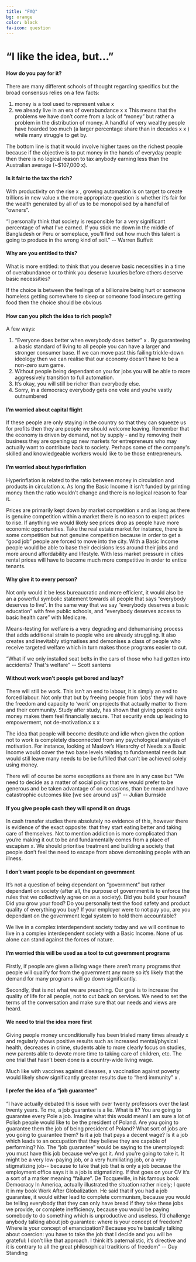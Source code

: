 ```yaml
---
title: "FAQ"
bg: orange
color: black
fa-icon: question
---
```


# “I like the idea, but…”

#### How do you pay for it?

There are many different schools of thought regarding specifics but the broad consensus relies on  a few facts:
1) money is a tool used to represent value x
2) we already live in an era of overabundance x x 
This means that the problems we have don’t come from a lack of “money” but rather a problem in the distribution of money. A handful of very wealthy people have hoarded too much (a larger percentage share than in decades x x ) while many struggle to get by. 

The bottom line is that it would involve higher taxes on the richest people because if the objective is to put money in the hands of everyday people then there is no logical reason to tax anybody earning less than the Australian average (~$107,000 x).


#### Is it fair to the tax the rich?

With productivity on the rise x , growing automation is on target to create trillions in new value x the more appropriate question is whether it’s fair for the wealth generated by all of us to be monopolised by a handful of “owners”. 

“I personally think that society is responsible for a very significant percentage of what I’ve earned. If you stick me down in the middle of Bangladesh or Peru or someplace, you’ll find out how much this talent is going to produce in the wrong kind of soil.” -- Warren Buffett


#### Why are you entitled to this? 

What is more entitled: to think that you deserve basic necessities in a time of overabundance or to think you deserve luxuries before others deserve basic necessities? 

If the choice is between the feelings of a billionaire being hurt or someone homeless getting somewhere to sleep or someone food insecure getting food then the choice should be obvious


#### How can you pitch the idea to rich people? 

A few ways:
1) “Everyone does better when everybody does better” x . By guaranteeing a basic standard of living to all people you can have a larger and stronger consumer base. If we can move past this failing trickle-down ideology then we can realise that our economy doesn’t have to be a non-zero sum game.
2) Without people being dependant on you for jobs you will be able to more aggressively transition to full automation.
3) It’s okay, you will still be richer than everybody else.
4) Sorry, in a democracy everybody gets one vote and you’re vastly outnumbered


#### I’m worried about capital flight

If these people are only staying in the country so that they can squeeze us for profits then they are people we should welcome leaving. Remember that the economy is driven by demand, not by supply - and by removing their business they are opening up new markets for entrepreneurs who may actually want to contribute back to society. Perhaps some of the company's skilled and knowledgeable workers would like to be those entrepreneurs.


#### I’m worried about hyperinflation

Hyperinflation is related to the ratio between money in circulation and products in circulation x. As long the Basic Income it isn’t funded by printing money then the ratio wouldn’t change and there is no logical reason to fear it.

Prices are primarily kept down by market competition x and as long as there is genuine competition within a market there is no reason to expect prices to rise. If anything we would likely see prices drop as people have more economic opportunities. Take the real estate market for instance, there is some competition but not genuine competition because in order to get a “good job” people are forced to move into the city. With a Basic Income people would be able to base their decisions less around their jobs and more around affordability and lifestyle. With less market pressure in cities rental prices will have to become much more competitive in order to entice tenants. 


#### Why give it to every person?

Not only would it be less bureaucratic and more efficient, it would also be an a powerful symbolic statement towards all people that says “everybody deserves to live”. In the same way that we say “everybody deserves a basic education” with free public schools, and “everybody deserves access to basic health care” with Medicare. 

Means-testing for welfare is a very degrading and dehumanising process that adds additional strain to people who are already struggling. It also creates and inevitably stigmatises and demonises a class of people who receive targeted welfare which in turn makes those programs easier to cut. 

“What if we only installed seat belts in the cars of those who had gotten into accidents? That's welfare” -- Scott santens


#### Without work won’t people get bored and lazy?

There will still be work. This isn’t an end to labour, it is simply an end to forced labour. Not only that but by freeing people from ‘jobs’ they will have the freedom and capacity to ‘work’ on projects that actually matter to them and their community. Study after study, has shown that giving people extra money makes them feel financially secure. That security ends up leading to empowerment, not de-motivation.x x x

The idea that people will become destitute and idle when given the option not to work is completely disconnected from any psychological analysis of motivation. For instance, looking at Maslow’s Hierarchy of Needs x a Basic Income would cover the two base levels relating to fundamental needs but would still leave many needs to be be fulfilled that can’t be achieved solely using money. 

There will of course be some exceptions as there are in any case but "We need to decide as a matter of social policy that we would prefer to be generous and be taken advantage of on occasions, than be mean and have catastrophic outcomes like [we see around us]" -- Julian Burnside


#### If you give people cash they will spend it on drugs

In cash transfer studies there absolutely no evidence of this, however there is evidence of the exact opposite: that they start eating better and taking care of themselves.
Not to mention addiction is more complicated than you’re making it out to be and fundamentally comes from a place of escapism x. We should prioritise treatment and building a society that people don’t feel the need to escape from above demonising people with an illness.


#### I don’t want people to be dependant on government

It’s not a question of being dependant on “government” but rather dependant on society (after all, the purpose of government is to enforce the rules that we collectively agree on as a society). Did you build your house? Did you grow your food? Do you personally test the food safety and product quality of everything you buy? If your employer were to not pay you, are you dependant on the government legal system to hold them accountable? 

We live in a complex interdependent society today and we will continue to live in a complex interdependent society with a Basic Income. None of us alone can stand against the forces of nature. 


#### I’m worried this will be used as a tool to cut government programs

Firstly, if people are given a living wage there aren’t many programs that people will qualify for from the government any more so it’s likely that the demand for many programs will go down significantly.

Secondly, that is not what we are preaching. Our goal is to increase the quality of life for all people, not to cut back on services. We need to set the terms of the conversation and make sure that our needs and views are heard.


#### We need to trial the idea more first

Giving people money unconditionally has been trialed many times already x and regularly shows positive results such as increased mental/physical health, decreases in crime, students able to more clearly focus on studies, new parents able to devote more time to taking care of children, etc. The one trial that hasn’t been done is a country-wide living wage. 

Much like with vaccines against diseases, a vaccination against poverty would likely show significantly greater results due to “herd immunity” x .


#### I prefer the idea of a “job guarantee”

“I have actually debated this issue with over twenty professors over the last twenty years. To me, a job guarantee is a lie. What is it? You are going to guarantee every Pole a job. Imagine what this would mean! I am sure a lot of Polish people would like to be the president of Poland. Are you going to guarantee them the job of being president of Poland? What sort of jobs are you going to guarantee them? Is it a job that pays a decent wage? Is it a job which leads to an occupation that they believe they are capable of performing? No. The “job guarantee” would be saying to the unemployed: you must have this job because we’ve got it. And you’re going to take it. It might be a very low-paying job, or a very humiliating job, or a very stigmatizing job-- because to take that job that is only a job because the employment office says it is a job is stigmatizing. If that goes on your CV it’s a sort of a marker meaning “failure”. De Tocqueville, in his famous book Democracy In America, actually illustrated the situation rather nicely; I quote it in my book Work After Globalization. He said that if you had a job guarantee, it would either lead to complete communism, because you would be telling everybody that they can only have bread if they take these jobs we provide, or complete inefficiency, because you would be paying somebody to do something which is unproductive and useless. I’d challenge anybody talking about job guarantee: where is your concept of freedom? Where is your concept of emancipation? Because you’re basically talking about coercion: you have to take the job that I decide and you will be grateful: I don’t like that approach. I think it’s paternalistic, it’s directive and it is contrary to all the great philosophical traditions of freedom” -- Guy Standing
